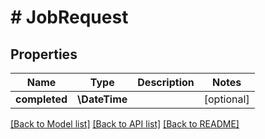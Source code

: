 # # JobRequest

## Properties

Name | Type | Description | Notes
------------ | ------------- | ------------- | -------------
**completed** | **\DateTime** |  | [optional]

[[Back to Model list]](../../README.md#models) [[Back to API list]](../../README.md#endpoints) [[Back to README]](../../README.md)

